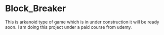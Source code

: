 # Block_Breaker
  This is arkanoid type of game which is in under construction it will be ready soon.
  I am doing this project under a paid course from udemy.
